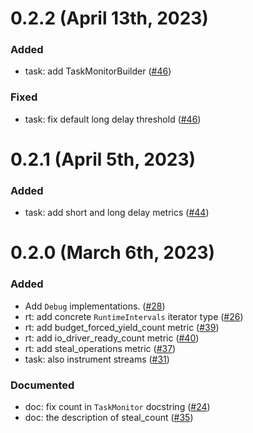 # 0.2.2 (April 13th, 2023)
### Added
- task: add TaskMonitorBuilder ([#46])

### Fixed
- task: fix default long delay threshold ([#46])

[#46]: https://github.com/tokio-rs/tokio-metrics/pull/46

# 0.2.1 (April 5th, 2023)

### Added
- task: add short and long delay metrics ([#44])

[#44]: https://github.com/tokio-rs/tokio-metrics/pull/44

# 0.2.0 (March 6th, 2023)

### Added
- Add `Debug` implementations. ([#28])
- rt: add concrete `RuntimeIntervals` iterator type ([#26])
- rt: add budget_forced_yield_count metric ([#39])
- rt: add io_driver_ready_count metric ([#40])
- rt: add steal_operations metric ([#37])
- task: also instrument streams ([#31])

### Documented
- doc: fix count in `TaskMonitor` docstring ([#24])
- doc: the description of steal_count ([#35])

[#24]: https://github.com/tokio-rs/tokio-metrics/pull/24
[#26]: https://github.com/tokio-rs/tokio-metrics/pull/26
[#28]: https://github.com/tokio-rs/tokio-metrics/pull/28
[#31]: https://github.com/tokio-rs/tokio-metrics/pull/31
[#35]: https://github.com/tokio-rs/tokio-metrics/pull/35
[#37]: https://github.com/tokio-rs/tokio-metrics/pull/37
[#39]: https://github.com/tokio-rs/tokio-metrics/pull/39
[#40]: https://github.com/tokio-rs/tokio-metrics/pull/40
